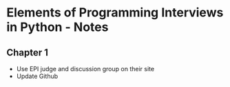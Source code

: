 # Elements of Programming Interviews in Python - Notes

## Chapter 1
- Use EPI judge and discussion group on their site
- Update Github